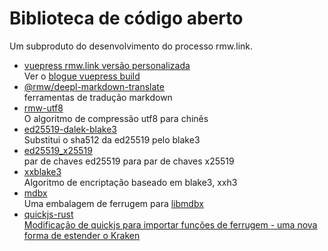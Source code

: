 # Biblioteca de código aberto

Um subproduto do desenvolvimento do processo rmw.link.

* [vuepress rmw.link versão personalizada](https://github.com/rmw-link/blog-vuepress2)  
  Ver o [blogue vuepress build](/log/2020-11-29-vuepress.html)
* [@rmw/deepl-markdown-translate](https://www.npmjs.com/package/@rmw/deepl-markdown-translate)  
  ferramentas de tradução markdown
* [rmw-utf8](https://docs.rs/crate/rmw-utf8)  
  O algoritmo de compressão utf8 para chinês
* [ed25519-dalek-blake3](https://github.com/rmw-lib/ed25519_x25519)  
  Substitui o sha512 da ed25519 pelo blake3
* [ed25519_x25519](https://github.com/rmw-lib/ed25519_x25519)  
  par de chaves ed25519 para par de chaves x25519
* [xxblake3](https://docs.rs/crate/xxblake3)  
  Algoritmo de encriptação baseado em blake3, xxh3
* [mdbx](https://docs.rs/crate/mdbx)  
  Uma embalagem de ferrugem para [libmdbx](https://github.com/erthink/libmdbx)
* [quickjs-rust](https://github.com/rmw-lib/quickjs-rust)  
  [Modificação de quickjs para importar funções de ferrugem - uma nova forma de estender o Kraken](/log/2022-04-29-quickjs-rust.html)